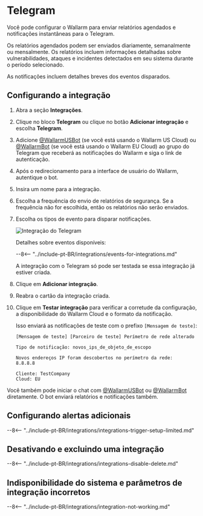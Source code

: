 # Telegram

Você pode configurar o Wallarm para enviar relatórios agendados e notificações instantâneas para o Telegram.

Os relatórios agendados podem ser enviados diariamente, semanalmente ou mensalmente. Os relatórios incluem informações detalhadas sobre vulnerabilidades, ataques e incidentes detectados em seu sistema durante o período selecionado.

As notificações incluem detalhes breves dos eventos disparados.

## Configurando a integração

1. Abra a seção **Integrações**.
1. Clique no bloco **Telegram** ou clique no botão **Adicionar integração** e escolha **Telegram**.
1. Adicione [@WallarmUSBot](https://t.me/WallarmUSBot) (se você está usando o Wallarm US Cloud) ou [@WallarmBot](https://t.me/WallarmBot) (se você está usando o Wallarm EU Cloud) ao grupo do Telegram que receberá as notificações do Wallarm e siga o link de autenticação.
1. Após o redirecionamento para a interface de usuário do Wallarm, autentique o bot.
1. Insira um nome para a integração.
1. Escolha a frequência do envio de relatórios de segurança. Se a frequência não for escolhida, então os relatórios não serão enviados.
1. Escolha os tipos de evento para disparar notificações.

    ![Integração do Telegram](../../../images/user-guides/settings/integrations/add-telegram-integration.png)

    Detalhes sobre eventos disponíveis:

    --8<-- "../include-pt-BR/integrations/events-for-integrations.md"

    A integração com o Telegram só pode ser testada se essa integração já estiver criada.

1. Clique em **Adicionar integração**.
1. Reabra o cartão da integração criada.
1. Clique em **Testar integração** para verificar a corretude da configuração, a disponibilidade do Wallarm Cloud e o formato da notificação.

    Isso enviará as notificações de teste com o prefixo `[Mensagem de teste]`:

    ```
    [Mensagem de teste] [Parceiro de teste] Perímetro de rede alterado

    Tipo de notificação: novos_ips_de_objeto_de_escopo

    Novos endereços IP foram descobertos no perímetro da rede:
    8.8.8.8

    Cliente: TestCompany
    Cloud: EU
    ```

Você também pode iniciar o chat com [@WallarmUSBot](https://t.me/WallarmUSBot) ou [@WallarmBot](https://t.me/WallarmBot) diretamente. O bot enviará relatórios e notificações também.

## Configurando alertas adicionais

--8<-- "../include-pt-BR/integrations/integrations-trigger-setup-limited.md"

## Desativando e excluindo uma integração

--8<-- "../include-pt-BR/integrations/integrations-disable-delete.md"

## Indisponibilidade do sistema e parâmetros de integração incorretos

--8<-- "../include-pt-BR/integrations/integration-not-working.md"
